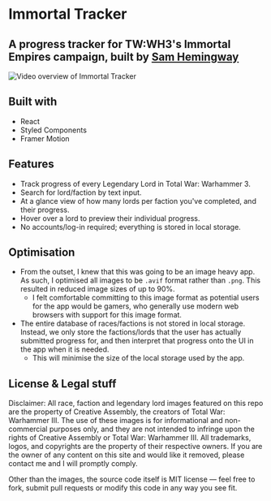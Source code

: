 # Immortal Tracker

## A progress tracker for TW:WH3's Immortal Empires campaign, built by [Sam Hemingway](https://www.github.com/samhemingway)

![Video overview of Immortal Tracker](/docs/screenshot.png)

## Built with

- React
- Styled Components
- Framer Motion

## Features

- Track progress of every Legendary Lord in Total War: Warhammer 3.
- Search for lord/faction by text input.
- At a glance view of how many lords per faction you've completed, and their progress.
- Hover over a lord to preview their individual progress.
- No accounts/log-in required; everything is stored in local storage.

## Optimisation

- From the outset, I knew that this was going to be an image heavy app. As such, I optimised all images to be `.avif` format rather than `.png`. This resulted in reduced image sizes of up to 90%.
  - I felt comfortable committing to this image format as potential users for the app would be gamers, who generally use modern web browsers with support for this image format.
- The entire database of races/factions is not stored in local storage. Instead, we only store the factions/lords that the user has actually submitted progress for, and then interpret that progress onto the UI in the app when it is needed.
  - This will minimise the size of the local storage used by the app.

## License & Legal stuff

Disclaimer: All race, faction and legendary lord images featured on this repo are the property of Creative Assembly, the creators of Total War: Warhammer III. The use of these images is for informational and non-commercial purposes only, and they are not intended to infringe upon the rights of Creative Assembly or Total War: Warhammer III. All trademarks, logos, and copyrights are the property of their respective owners. If you are the owner of any content on this site and would like it removed, please contact me and I will promptly comply.

Other than the images, the source code itself is MIT license — feel free to fork, submit pull requests or modify this code in any way you see fit.

